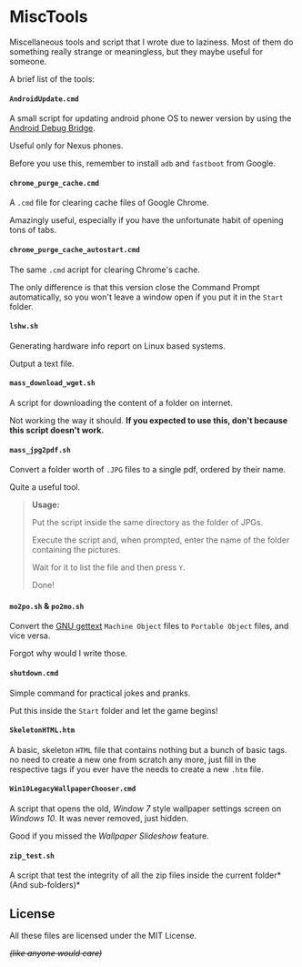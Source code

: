 # MiscTools

Miscellaneous tools and script that I wrote due to laziness. Most of them do something really strange or meaningless, but they maybe useful for someone.

A brief list of the tools:

#### `AndroidUpdate.cmd`
A small script for updating android phone OS to newer version by using the [Android Debug Bridge](https://developer.android.com/studio/command-line/adb.html).

Useful only for Nexus phones.

Before you use this, remember to install ```adb``` and ```fastboot``` from Google.

#### `chrome_purge_cache.cmd`
A `.cmd` file for clearing cache files of Google Chrome.

Amazingly useful, especially if you have the unfortunate habit of opening tons of tabs.

#### `chrome_purge_cache_autostart.cmd`
The same `.cmd` acript for clearing Chrome's cache.

The only difference is that this version close the Command Prompt automatically, so you won't leave a window open if you put it in the `Start` folder.

#### `lshw.sh`
Generating hardware info report on Linux based systems.

Output a text file.

#### `mass_download_wget.sh`

A script for downloading the content of a folder on internet.

Not working the way it should. **If you expected to use this, don't because this script doesn't work.**

#### `mass_jpg2pdf.sh`
Convert a folder worth of ```.JPG``` files to a single pdf, ordered by their name.

Quite a useful tool.

>**Usage:** 
>
>Put the script inside the same directory as the folder of JPGs.
>
>Execute the script and, when prompted, enter the name of the folder containing the pictures.
>
>Wait for it to list the file and then press `Y`.
>
>Done!

#### `mo2po.sh` & `po2mo.sh`
Convert the [GNU gettext](https://en.wikipedia.org/wiki/Gettext) `Machine Object` files to `Portable Object` files, and vice versa.

Forgot why would I write those.


#### `shutdown.cmd`
Simple command for practical jokes and pranks.

Put this inside the `Start` folder and let the game begins!

#### `SkeletonHTML.htm`
A basic, skeleton `HTML` file that contains nothing but a bunch of basic tags. no need to create a new one from scratch any more, just fill in the respective tags if you ever have the needs to create a new `.htm` file.

#### `Win10LegacyWallpaperChooser.cmd`
A script that opens the old, *Window 7* style wallpaper settings screen on *Windows 10*. It was never removed, just hidden.

Good if you missed the *Wallpaper Slideshow* feature.

#### `zip_test.sh`
A script that test the integrity of all the zip files inside the current folder*(And sub-folders)*

## License

All these files are licensed under the MIT License. 

~~*(like anyone would care)*~~


